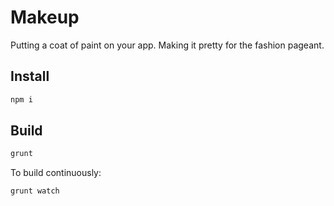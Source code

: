 # Makeup

Putting a coat of paint on your app. Making it pretty for the fashion pageant.

## Install

```sh
npm i
```

## Build

```sh
grunt
```

To build continuously:

```sh
grunt watch
```
